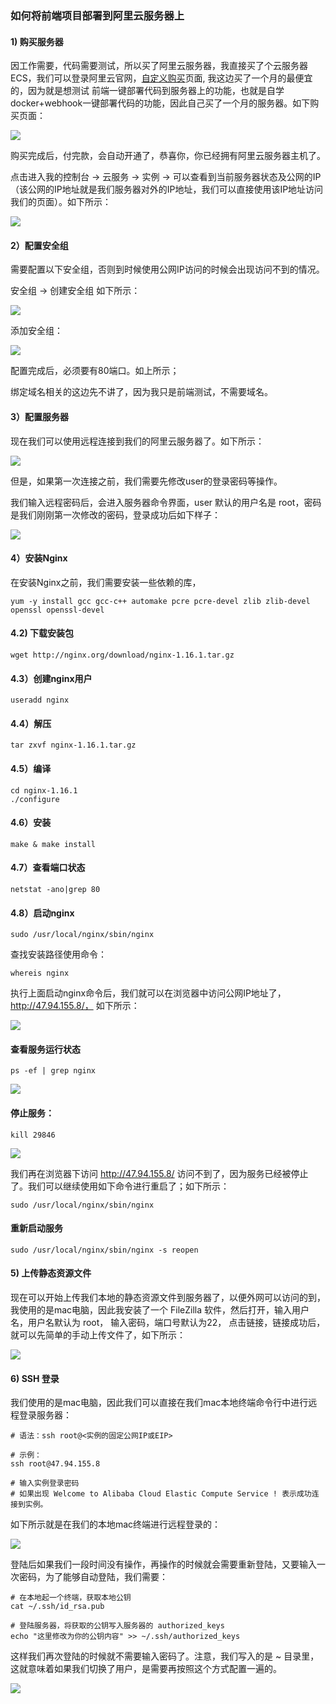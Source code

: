 
### 如何将前端项目部署到阿里云服务器上

#### 1) 购买服务器

  因工作需要，代码需要测试，所以买了阿里云服务器，我直接买了个云服务器ECS，我们可以登录阿里云官网，<a href="https://ecs-buy.aliyun.com/wizard#/prepay/cn-beijing">自定义购买</a>页面, 我这边买了一个月的最便宜的，因为就是想测试 前端一键部署代码到服务器上的功能，也就是自学docker+webhook一键部署代码的功能，因此自己买了一个月的服务器。如下购买页面：

<img src="https://raw.githubusercontent.com/kongzhi0707/front-end-learn/master/autoDeployment/service/1.png" /> <br />

  购买完成后，付完款，会自动开通了，恭喜你，你已经拥有阿里云服务器主机了。

  点击进入我的控制台 -> 云服务 -> 实例 -> 可以查看到当前服务器状态及公网的IP（该公网的IP地址就是我们服务器对外的IP地址，我们可以直接使用该IP地址访问我们的页面）。如下所示：

<img src="https://raw.githubusercontent.com/kongzhi0707/front-end-learn/master/autoDeployment/service/2.png" /> <br />

#### 2）配置安全组

  需要配置以下安全组，否则到时候使用公网IP访问的时候会出现访问不到的情况。

  安全组 -> 创建安全组  如下所示：

<img src="https://raw.githubusercontent.com/kongzhi0707/front-end-learn/master/autoDeployment/service/3.png" /> <br />

  添加安全组：

<img src="https://raw.githubusercontent.com/kongzhi0707/front-end-learn/master/autoDeployment/service/4.png" /> <br />

  配置完成后，必须要有80端口。如上所示；

  绑定域名相关的这边先不讲了，因为我只是前端测试，不需要域名。

#### 3）配置服务器

  现在我们可以使用远程连接到我们的阿里云服务器了。如下所示：

<img src="https://raw.githubusercontent.com/kongzhi0707/front-end-learn/master/autoDeployment/service/5.png" /> <br />

  但是，如果第一次连接之前，我们需要先修改user的登录密码等操作。

  我们输入远程密码后，会进入服务器命令界面，user 默认的用户名是 root，密码是我们刚刚第一次修改的密码，登录成功后如下样子：

<img src="https://raw.githubusercontent.com/kongzhi0707/front-end-learn/master/autoDeployment/service/6.png" /> <br />

#### 4）安装Nginx

  在安装Nginx之前，我们需要安装一些依赖的库，
```
yum -y install gcc gcc-c++ automake pcre pcre-devel zlib zlib-devel openssl openssl-devel
```
#### 4.2) 下载安装包
```
wget http://nginx.org/download/nginx-1.16.1.tar.gz
```
#### 4.3）创建nginx用户
```
useradd nginx
```
#### 4.4）解压
```
tar zxvf nginx-1.16.1.tar.gz
```
#### 4.5）编译
```
cd nginx-1.16.1
./configure
```
#### 4.6）安装
```
make & make install
```
#### 4.7）查看端口状态
```
netstat -ano|grep 80
```
#### 4.8）启动nginx
```
sudo /usr/local/nginx/sbin/nginx
```
  查找安装路径使用命令：
```
whereis nginx
```
  执行上面启动nginx命令后，我们就可以在浏览器中访问公网IP地址了，http://47.94.155.8/， 如下所示：

<img src="https://raw.githubusercontent.com/kongzhi0707/front-end-learn/master/autoDeployment/service/7.png" /> <br />

#### 查看服务运行状态
```
ps -ef | grep nginx
```
<img src="https://raw.githubusercontent.com/kongzhi0707/front-end-learn/master/autoDeployment/service/8.png" /> <br />

#### 停止服务：
```
kill 29846
```
<img src="https://raw.githubusercontent.com/kongzhi0707/front-end-learn/master/autoDeployment/service/9.png" /> <br />

  我们再在浏览器下访问 http://47.94.155.8/ 访问不到了，因为服务已经被停止了。我们可以继续使用如下命令进行重启了；如下所示：
```
sudo /usr/local/nginx/sbin/nginx
```
#### 重新启动服务
```
sudo /usr/local/nginx/sbin/nginx -s reopen
```
#### 5) 上传静态资源文件 

  现在可以开始上传我们本地的静态资源文件到服务器了，以便外网可以访问的到，我使用的是mac电脑，因此我安装了一个 FileZilla 软件，然后打开，输入用户名，用户名默认为 root， 输入密码，端口号默认为22， 点击链接，链接成功后，就可以先简单的手动上传文件了，如下所示：

<img src="https://raw.githubusercontent.com/kongzhi0707/front-end-learn/master/autoDeployment/service/10.png" /> <br />

#### 6) SSH 登录

  我们使用的是mac电脑，因此我们可以直接在我们mac本地终端命令行中进行远程登录服务器：
```
# 语法：ssh root@<实例的固定公网IP或EIP>

# 示例：
ssh root@47.94.155.8

# 输入实例登录密码
# 如果出现 Welcome to Alibaba Cloud Elastic Compute Service ! 表示成功连接到实例。
```
  如下所示就是在我们的本地mac终端进行远程登录的：

<img src="https://raw.githubusercontent.com/kongzhi0707/front-end-learn/master/autoDeployment/service/11.png" /> <br />

  登陆后如果我们一段时间没有操作，再操作的时候就会需要重新登陆，又要输入一次密码，为了能够自动登陆，我们需要：
```
# 在本地起一个终端，获取本地公钥
cat ~/.ssh/id_rsa.pub

# 登陆服务器，将获取的公钥写入服务器的 authorized_keys
echo "这里修改为你的公钥内容" >> ~/.ssh/authorized_keys
```
这样我们再次登陆的时候就不需要输入密码了。注意，我们写入的是 ~ 目录里，这就意味着如果我们切换了用户，是需要再按照这个方式配置一遍的。

<img src="https://raw.githubusercontent.com/kongzhi0707/front-end-learn/master/autoDeployment/service/12.png" /> <br />
